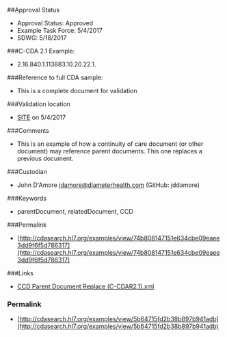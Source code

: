 ##Approval Status 

* Approval Status: Approved
* Example Task Force: 5/4/2017
* SDWG: 5/18/2017

###C-CDA 2.1 Example: 
* 2.16.840.1.113883.10.20.22.1.

###Reference to full CDA sample:
* This is a complete document for validation

###Validation location

* [SITE](https://sitenv.org/sandbox-ccda/ccda-validator) on 5/4/2017

###Comments
* This is an example of how a continuity of care document (or other document) may reference parent documents. This one replaces a previous document. 

###Custodian
* John D'Amore jdamore@diameterhealth.com (GitHub: jddamore)

###Keywords

* parentDocument, relatedDocument, CCD


###Permalink 

* [http://cdasearch.hl7.org/examples/view/74b808147151e634cbe09eaee3dd9f6f5d786317](http://cdasearch.hl7.org/examples/view/74b808147151e634cbe09eaee3dd9f6f5d786317)

###Links 

* [CCD Parent Document Replace (C-CDAR2.1).xml](https://github.com/HL7/C-CDA-Examples/tree/master/General/Parent%20Document%20Replace%20Relationship/CCD%20Parent%20Document%20Replace%20%28C-CDAR2.1%29.xml)


### Permalink 

* [http://cdasearch.hl7.org/examples/view/5b64715fd2b38b897b941adb](http://cdasearch.hl7.org/examples/view/5b64715fd2b38b897b941adb)